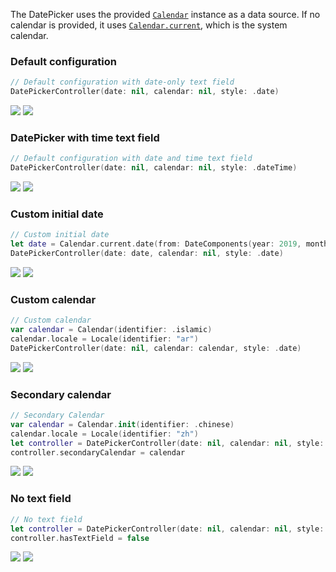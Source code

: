 The DatePicker uses the provided [`Calendar`](https://developer.apple.com/documentation/foundation/calendar) instance as a data source. If no calendar is provided, it uses [`Calendar.current`](https://developer.apple.com/documentation/foundation/calendar/2293438-current), which is the system calendar.

<DisplayToggle onText="Dark" offText="Light" label="Theme Switcher">

### Default configuration

```Swift
// Default configuration with date-only text field
DatePickerController(date: nil, calendar: nil, style: .date)
```

<img className="off" src="https://static2.sharepointonline.com/files/fabric-cdn-prod_20200504.001/fabric-website/images/controls/macos/DateTimePicker/datepicker_currentdate_light.png?text=LightMode" />
<img className="on" src="https://static2.sharepointonline.com/files/fabric-cdn-prod_20200504.001/fabric-website/images/controls/macos/DateTimePicker/datepicker_currentdate_dark.png?text=DarkMode" />

### DatePicker with time text field

```Swift
// Default configuration with date and time text field
DatePickerController(date: nil, calendar: nil, style: .dateTime)
```

<img className="off" src="https://static2.sharepointonline.com/files/fabric-cdn-prod_20200504.001/fabric-website/images/controls/macos/DateTimePicker/datepicker_currentdate_time_light.png?text=LightMode" />
<img className="on" src="https://static2.sharepointonline.com/files/fabric-cdn-prod_20200504.001/fabric-website/images/controls/macos/DateTimePicker/datepicker_currentdate_time_dark.png?text=DarkMode" />

### Custom initial date

```Swift
// Custom initial date
let date = Calendar.current.date(from: DateComponents(year: 2019, month: 1, day: 1))
DatePickerController(date: date, calendar: nil, style: .date)
```

<img className="off" src="https://static2.sharepointonline.com/files/fabric-cdn-prod_20200504.001/fabric-website/images/controls/macos/DateTimePicker/datepicker_specificdate_light.png?text=LightMode" />
<img className="on" src="https://static2.sharepointonline.com/files/fabric-cdn-prod_20200504.001/fabric-website/images/controls/macos/DateTimePicker/datepicker_specificdate_dark.png?text=DarkMode" />

### Custom calendar

```Swift
// Custom calendar
var calendar = Calendar(identifier: .islamic)
calendar.locale = Locale(identifier: "ar")
DatePickerController(date: nil, calendar: calendar, style: .date)
```

<img className="off" src="https://static2.sharepointonline.com/files/fabric-cdn-prod_20200504.001/fabric-website/images/controls/macos/DateTimePicker/datepicker_ar_currentdate_light.png?text=LightMode" />
<img className="on" src="https://static2.sharepointonline.com/files/fabric-cdn-prod_20200504.001/fabric-website/images/controls/macos/DateTimePicker/datepicker_ar_currentdate_dark.png?text=DarkMode" />

### Secondary calendar

```Swift
// Secondary Calendar
var calendar = Calendar.init(identifier: .chinese)
calendar.locale = Locale(identifier: "zh")
let controller = DatePickerController(date: nil, calendar: nil, style: .date)
controller.secondaryCalendar = calendar
```

<img className="off" src="https://static2.sharepointonline.com/files/fabric-cdn-prod_20200504.001/fabric-website/images/controls/macos/DateTimePicker/datepicker_secondary_light.png?text=LightMode" />
<img className="on" src="https://static2.sharepointonline.com/files/fabric-cdn-prod_20200504.001/fabric-website/images/controls/macos/DateTimePicker/datepicker_secondary_dark.png?text=DarkMode" />

### No text field

```Swift
// No text field
let controller = DatePickerController(date: nil, calendar: nil, style: .date)
controller.hasTextField = false
```

<img className="off" src="https://static2.sharepointonline.com/files/fabric-cdn-prod_20200504.001/fabric-website/images/controls/macos/DateTimePicker/datepicker_notextpicker_light.png?text=LightMode" />
<img className="on" src="https://static2.sharepointonline.com/files/fabric-cdn-prod_20200504.001/fabric-website/images/controls/macos/DateTimePicker/datepicker_notextpicker_dark.png?text=DarkMode" />

</DisplayToggle>
